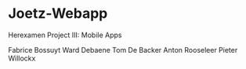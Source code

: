 # Joetz-Webapp

Herexamen Project III: Mobile Apps

Fabrice Bossuyt
Ward Debaene
Tom De Backer
Anton Rooseleer
Pieter Willockx
